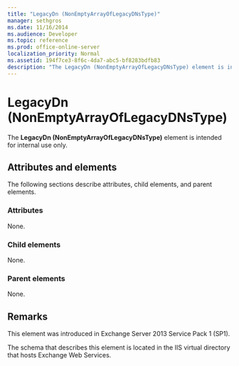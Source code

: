 ```yaml
---
title: "LegacyDn (NonEmptyArrayOfLegacyDNsType)"
manager: sethgros
ms.date: 11/16/2014
ms.audience: Developer
ms.topic: reference
ms.prod: office-online-server
localization_priority: Normal
ms.assetid: 194f7ce3-8f6c-4da7-abc5-bf8283bdfb83
description: "The LegacyDn (NonEmptyArrayOfLegacyDNsType) element is intended for internal use only."
---
```


# LegacyDn (NonEmptyArrayOfLegacyDNsType)

The **LegacyDn (NonEmptyArrayOfLegacyDNsType)** element is intended for internal use only. 

## Attributes and elements

The following sections describe attributes, child elements, and parent elements.
  
### Attributes

None.
  
### Child elements

None.
  
### Parent elements

None.
  
## Remarks

This element was introduced in Exchange Server 2013 Service Pack 1 (SP1).
  
The schema that describes this element is located in the IIS virtual directory that hosts Exchange Web Services.
  

